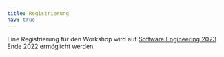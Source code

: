 ```yaml
---
title: Registrierung
nav: true
---
```


Eine Registrierung für den Workshop wird auf [Software Engineering 2023](https://se-2023.gi.de/)  Ende 2022 ermöglicht werden.  

